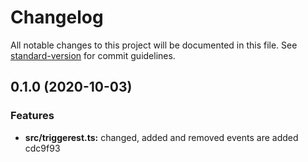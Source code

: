 # Changelog

All notable changes to this project will be documented in this file. See [standard-version](https://github.com/conventional-changelog/standard-version) for commit guidelines.

## 0.1.0 (2020-10-03)


### Features

* **src/triggerest.ts:** changed, added and removed events are added cdc9f93
